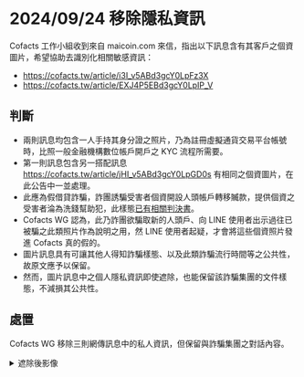 # 2024/09/24 移除隱私資訊

Cofacts 工作小組收到來自 maicoin.com 來信，指出以下訊息含有其客戶之個資圖片，希望協助去識別化相關敏感資訊：
- https://cofacts.tw/article/i3I_v5ABd3gcY0LpFz3X
- https://cofacts.tw/article/EXJ4P5EBd3gcY0LpIP_V

## 判斷

- 兩則訊息均包含一人手持其身分證之照片，乃為註冊虛擬通貨交易平台帳號時，比照一般金融機構數位帳戶開戶之 KYC 流程所需要。
- 第一則訊息包含另一搭配訊息 https://cofacts.tw/article/jHI_v5ABd3gcY0LpGD0s 有相同之個資圖片，在此公告中一並處理。
- 此應為假借貸詐騙，詐團誘騙受害者個資開設人頭帳戶轉移贓款，提供個資之受害者淪為洗錢幫助犯，此樣態[已有相關判決書](https://judgment.judicial.gov.tw/FJUD/data.aspx?ty=JD&id=TCDM,113%2c%e9%87%91%e8%a8%b4%2c1847%2c20240913%2c1)。
- Cofacts WG 認為，此乃詐團欲騙取新的人頭戶、向 LINE 使用者出示過往已被騙之此類照片作為說明之用，然 LINE 使用者起疑，才會將這些個資照片發進 Cofacts 真的假的。
- 圖片訊息具有可讓其他人得知詐騙樣態、以及此類詐騙流行時間等之公共性，故原文應予以保留。
- 然而，圖片訊息中之個人隱私資訊即使遮除，也能保留該詐騙集團的文件樣態，不減損其公共性。

## 處置
Cofacts WG 移除三則網傳訊息中的私人資訊，但保留與詐騙集團之對話內容。

<details>
  <summary>遮除後影像</summary>
  
  ![20240923-i3I_v5ABd3gcY0LpFz3X](https://github.com/user-attachments/assets/ac19646a-9e71-45b9-a6e2-ee741a46ffa8)
  ![20240923-jHI_v5ABd3gcY0LpGD0s](https://github.com/user-attachments/assets/e06adb6c-3c3b-4866-ac4e-8dca65d96e27)
  ![20240923-EXJ4P5EBd3gcY0LpIP_V](https://github.com/user-attachments/assets/742c71e2-3f32-42ec-94fd-ba8c8e6f42bd)
  
</details>
